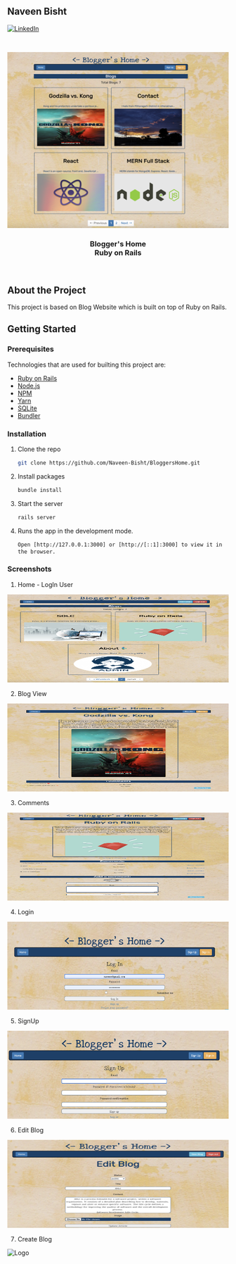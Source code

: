 ## Naveen Bisht
[![LinkedIn][linkedin-shield]][linkedin-url]

<br />
<p align="center">
  <a href="https://github.com/Naveen-Bisht/BloggersHome">
    <img src="images/home.png" alt="Logo" width="600" height="400">
  </a>

  <h3 align="center">Blogger's Home <br/>
  Ruby on Rails
  </h3><br/>
  
</p>

## About the Project

This project is based on Blog Website which is built on top of Ruby on Rails.

## Getting Started

### Prerequisites

Technologies that are used for builting this project are:
* [Ruby on Rails](https://rubyonrails.org)
* [Node.js](https://nodejs.org/en/)
* [NPM](https://www.npmjs.com/)
* [Yarn](https://yarnpkg.com/)
* [SQLite](https://www.sqlite.org/index.html)
* [Bundler](https://bundler.io)


### Installation

1. Clone the repo
   ```sh
   git clone https://github.com/Naveen-Bisht/BloggersHome.git
   ```
2. Install packages
   ```sh
   bundle install
   ```
3. Start the server
   ```sh
   rails server
   ```
4. Runs the app in the development mode.
   ```
   Open [http://127.0.0.1:3000] or [http://[::1]:3000] to view it in the browser.
   ```

### Screenshots

1. Home - LogIn User
<img src="images/homelogin.png" alt="Logo" width="600" height="200">

2. Blog View
<img src="images/show.png" alt="Logo" width="600" height="200">

3. Comments
<img src="images/comment.png" alt="Logo" width="600" height="200">

4. Login
<img src="images/login.png" alt="Logo" width="600" height="200">

5. SignUp
<img src="images/signup.png" alt="Logo" width="600" height="200">

6. Edit Blog
<img src="images/edit.png" alt="Logo" width="600" height="200">

7. Create Blog
<img src="images/newb.png" alt="Logo" width="600" height="200">

[linkedin-shield]: https://img.shields.io/badge/-LinkedIn-black.svg?style=for-the-badge&logo=linkedin&colorB=555
[linkedin-url]: https://www.linkedin.com/in/nbisht7/
